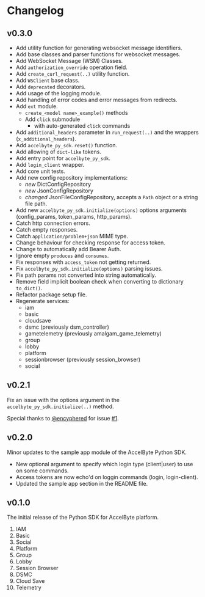 # Changelog

## v0.3.0

- Add utility function for generating websocket message identifiers.
- Add base classes and parser functions for websocket messages.
- Add WebSocket Message (WSM) Classes.
- Add `authorization_override` operation field.
- Add `create_curl_request(..)` utility function.
- Add `WSClient` base class.
- Add `deprecated` decorators.
- Add usage of the logging module.
- Add handling of error codes and error messages from redirects.
- Add `ext` module.
    - `create_<model name>_example()` methods
    - Add `click` submodule
        - with auto-generated `click` commands
- Add `additional_headers` parameter in `run_request(..)` and the wrappers (`x_additional_headers`).
- Add `accelbyte_py_sdk.reset()` function.
- Add allowing of `dict-like` tokens.
- Add entry point for `accelbyte_py_sdk`.
- Add `login_client` wrapper.
- Add core unit tests.
- Add new config repository implementations:
    - *new* DictConfigRepository
    - *new* JsonConfigRepository
    - *changed* JsonFileConfigRepository, accepts a `Path` object or a string file path.
- Add new `accelbyte_py_sdk.initialize(options)` options arguments (config_params, token_params, http_params).
- Catch http connection errors.
- Catch empty responses.
- Catch `application/problem+json` MIME type.
- Change behaviour for checking response for access token.
- Change to automatically add Bearer Auth.
- Ignore empty `produces` and `consumes`.
- Fix responses with `access_token` not getting returned.
- Fix `accelbyte_py_sdk.initialize(options)` parsing issues.
- Fix path params not converted into string automatically.
- Remove field implicit boolean check when converting to dictionary `to_dict()`.
- Refactor package setup file.
- Regenerate services:
    - iam
    - basic
    - cloudsave
    - dsmc (previously dsm_controller)
    - gametelemetry (previously amalgam_game_telemetry)
    - group
    - lobby
    - platform
    - sessionbrowser (previously session_browser)
    - social

## v0.2.1

Fix an issue with the options argument in the `accelbyte_py_sdk.initialize(..)` method.

Special thanks to [@encyphered](https://github.com/encyphered) for issue [#1](https://github.com/AccelByte/accelbyte-python-sdk/pull/1).

## v0.2.0

Minor updates to the sample app module of the AccelByte Python SDK.

- New optional argument to specify which login type (client|user) to use on some commands.
- Access tokens are now echo'd on loggin commands (login, login-client).
- Updated the sample app section in the README file.

## v0.1.0

The initial release of the Python SDK for AccelByte platform.

01. IAM
02. Basic
03. Social
04. Platform
05. Group
06. Lobby
07. Session Browser
08. DSMC
09. Cloud Save
10. Telemetry
